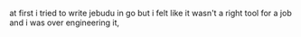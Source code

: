 at first i tried to write jebudu in go but i felt like it wasn't a right tool for a job and i was over engineering it,
